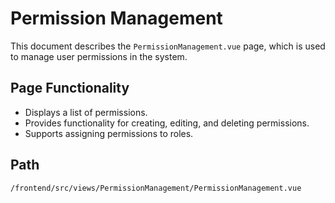 # Permission Management

This document describes the `PermissionManagement.vue` page, which is used to manage user permissions in the system.

## Page Functionality
*   Displays a list of permissions.
*   Provides functionality for creating, editing, and deleting permissions.
*   Supports assigning permissions to roles.

## Path
`/frontend/src/views/PermissionManagement/PermissionManagement.vue`